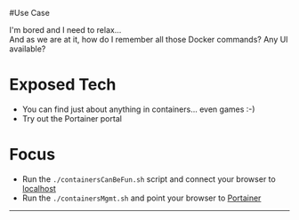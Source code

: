 #Use Case

I'm bored and I need to relax...  
And as we are at it, how do I remember all those Docker commands? Any UI available?

# Exposed Tech
+ You can find just about anything in containers... even games :-)
+ Try out the Portainer portal


# Focus
+ Run the ```./containersCanBeFun.sh``` script and connect your browser to [localhost](http://localhost:8090)
+ Run the ```./containersMgmt.sh``` and point your browser to [Portainer](http://localhost:9000)

---